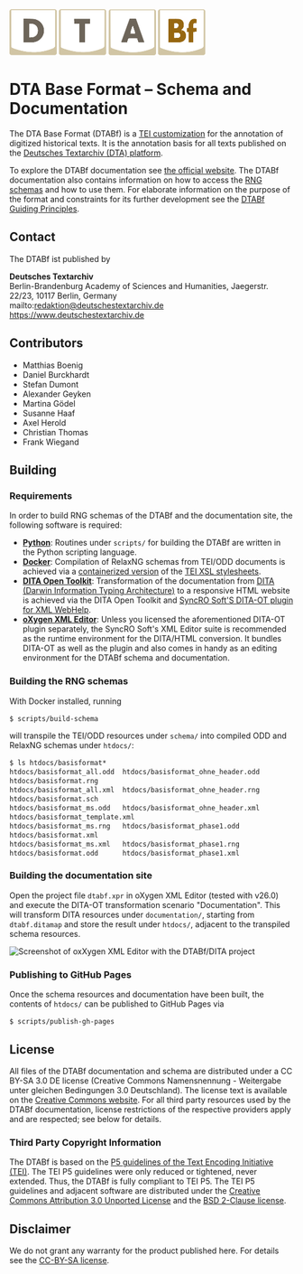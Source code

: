 ![DTA Base Format (DTABf)](documentation/resources/dtabf.png)

   
# DTA Base Format – Schema and Documentation


The DTA Base Format (DTABf) is a [TEI customization](https://tei-c.org/guidelines/customization/) for the annotation of digitized historical texts. It is the annotation basis for all texts published on the [Deutsches Textarchiv (DTA) platform](https://www.deutschestextarchiv.de/). 

To explore the DTABf documentation see [the official website](http://www.deutschestextarchiv.de/doku/basisformat). The DTABf documentation also contains information on how to access the [RNG schemas](http://www.deutschestextarchiv.de/doku/basisformat/schema.html) and how to use them. For elaborate information on the purpose of the format and constraints for its further development see the [DTABf Guiding Principles](http://www.deutschestextarchiv.de/doku/basisformat/leitlinien.html).

## Contact

The DTABf ist published by

**Deutsches Textarchiv**<br>
Berlin-Brandenburg Academy of Sciences and Humanities, Jaegerstr. 22/23, 10117 Berlin, Germany<br>
mailto:redaktion@deutschestextarchiv.de<br>
https://www.deutschestextarchiv.de

## Contributors

* Matthias Boenig
* Daniel Burckhardt
* Stefan Dumont
* Alexander Geyken
* Martina Gödel
* Susanne Haaf
* Axel Herold
* Christian Thomas
* Frank Wiegand

## Building

### Requirements

In order to build  RNG schemas of the DTABf and the documentation site, the following software is required:

* [**Python**](https://www.python.org/): Routines under `scripts/` for building the DTABf are written in the Python scripting language.
* [**Docker**](https://docs.docker.com/engine/): Compilation of RelaxNG schemas from TEI/ODD documents is achieved via a [containerized version](https://hub.docker.com/r/gremid/tei-stylesheets-action) of the [TEI XSL stylesheets](https://github.com/TEIC/Stylesheets).
* [**DITA Open Toolkit**](http://www.dita-ot.org/): Transformation of the documentation from [DITA (Darwin Information Typing Architecture)](http://dita.xml.org) to a responsive HTML website is achieved via the DITA Open Toolkit and [SyncRO Soft'S DITA-OT plugin for XML WebHelp](https://www.oxygenxml.com/xml_webhelp/webhelp_responsive.html).
* [**oXygen XML Editor**](https://www.oxygenxml.com/): Unless you licensed the aforementioned DITA-OT plugin separately, the SyncRO Soft's XML Editor suite is recommended as the runtime environment for the DITA/HTML conversion. It bundles DITA-OT as well as the plugin and also comes in handy as an editing environment for the DTABf schema and documentation.

### Building the RNG schemas

With Docker installed, running

    $ scripts/build-schema

will transpile the TEI/ODD resources under `schema/` into compiled ODD and RelaxNG schemas under `htdocs/`:

    $ ls htdocs/basisformat*
    htdocs/basisformat_all.odd  htdocs/basisformat_ohne_header.odd  htdocs/basisformat.rng
    htdocs/basisformat_all.xml  htdocs/basisformat_ohne_header.rng  htdocs/basisformat.sch
    htdocs/basisformat_ms.odd   htdocs/basisformat_ohne_header.xml  htdocs/basisformat_template.xml
    htdocs/basisformat_ms.rng   htdocs/basisformat_phase1.odd       htdocs/basisformat.xml
    htdocs/basisformat_ms.xml   htdocs/basisformat_phase1.rng
    htdocs/basisformat.odd      htdocs/basisformat_phase1.xml

### Building the documentation site

Open the project file `dtabf.xpr` in oXygen XML Editor (tested with v26.0) and execute the DITA-OT transformation scenario "Documentation". This will transform DITA resources under `documentation/`, starting from `dtabf.ditamap` and store the result under `htdocs/`, adjacent to the transpiled schema resources.

![Screenshot of oxXygen XML Editor with the DTABf/DITA project](documentation/resources/oxygen_xml_editor_dita_transform.png)

### Publishing to GitHub Pages

Once the schema resources and documentation have been built, the contents of `htdocs/` can be published to GitHub Pages via

    $ scripts/publish-gh-pages

## License

All files of the DTABf documentation and schema are distributed under a CC BY-SA 3.0 DE license (Creative Commons Namensnennung - Weitergabe unter gleichen Bedingungen 3.0 Deutschland). The license text is available on the [Creative Commons website](https://creativecommons.org/licenses/by-sa/3.0/de/legalcode). For all third party resources used by the DTABf documentation, license restrictions of the respective providers apply and are respected; see below for details.

### Third Party Copyright Information

The DTABf is based on the [P5 guidelines of the Text Encoding Initiative (TEI)](https://www.tei-c.org/Guidelines/P5). The TEI P5 guidelines were only reduced or tightened, never extended. Thus, the DTABf is fully compliant to TEI P5. The TEI P5 guidelines and adjacent software are distributed under the [Creative Commons Attribution 3.0 Unported License](http://creativecommons.org/licenses/by/3.0) and the [BSD 2-Clause license](http://www.opensource.org/licenses/BSD-2-Clause).

## Disclaimer

We do not grant any warranty for the product published here. For details see the [CC-BY-SA license](https://creativecommons.org/licenses/by-sa/3.0/de/legalcode).
